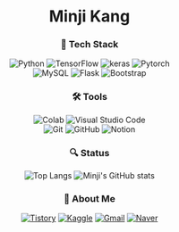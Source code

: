 <div align="center">
  <h1>Minji Kang</h1>

  <h3>🤖 Tech Stack</h3>
  <p>
    <img src="https://img.shields.io/badge/Python-3776AB?style=for-the-badge&logo=python&logoColor=white" alt="Python"/>
    <img src="https://img.shields.io/badge/TensorFlow-FF6F00?style=for-the-badge&logo=tensorflow&logoColor=white" alt="TensorFlow"/> 
    <img src="https://img.shields.io/badge/keras-D00000?style=for-the-badge&logo=keras&logoColor=white" alt="keras"/> 
    <img src="https://img.shields.io/badge/PyTorch-EE4C2C?style=for-the-badge&logo=PyTorch&logoColor=white" alt="Pytorch"/> <br>
    <img src="https://img.shields.io/badge/MySQL-005C84?style=for-the-badge&logo=mysql&logoColor=white" alt="MySQL"/>
    <img src="https://img.shields.io/badge/Flask-000000?style=for-the-badge&logo=flask&logoColor=white" alt="Flask"/>
    <img src="https://img.shields.io/badge/Bootstrap-563D7C?style=for-the-badge&logo=bootstrap&logoColor=white" alt="Bootstrap"/>
  </p>
  

  <h3>🛠️ Tools</h3>
  <p>
    <img src="https://img.shields.io/badge/Colab-F9AB00?style=for-the-badge&logo=googlecolab&color=525252" alt="Colab"/>
    <img src="https://img.shields.io/badge/Visual_Studio_Code-0078D4?style=for-the-badge&logo=visual%20studio%20code&logoColor=white" alt="Visual Studio Code"/> <br>
    <img src="https://img.shields.io/badge/git-F05032?style=for-the-badge&logo=git&logoColor=white" alt="Git"/>
    <img src="https://img.shields.io/badge/GitHub-100000?style=for-the-badge&logo=github&logoColor=white" alt="GitHub"/>
    <img src="https://img.shields.io/badge/Notion-%23000000.svg?style=for-the-badge&logo=notion&logoColor=white" alt="Notion"/>
  </p>
  

  <h3>🔍 Status</h3>
  <p>
    <img src="https://github-readme-stats.vercel.app/api/top-langs/?username=mingd00&layout=compact" alt="Top Langs"/> </tap>
    <img src="https://github-readme-stats.vercel.app/api?username=mingd00&show_icons=true" alt="Minji's GitHub stats"/>
  </p>
  

  <h3>👀 About Me</h3>
  <p>
    <a href="https://irreplaceablehotgirl.tistory.com"><img src="https://img.shields.io/badge/tistory-000000?style=flat-square&logo=Gmail&logoColor=white" alt="Tistory"/></a>
    <a href="https://www.kaggle.com/minji12300"><img src="https://img.shields.io/badge/kaggle-20BEFF?style=flat-square&logo=Gmail&logoColor=white" alt="Kaggle"/></a>
    <a href="mailto:rkdalswl403@gmail.com"><img src="https://img.shields.io/badge/Gmail-d14836?style=flat-square&logo=Gmail&logoColor=white" alt="Gmail"/></a>
    <a href="mailto:rkdalswl403@naver.com"><img src="https://img.shields.io/badge/Naver-03C75A?style=flat-square&logo=Naver&logoColor=white" alt="Naver"/></a>
  </p>
</div>
